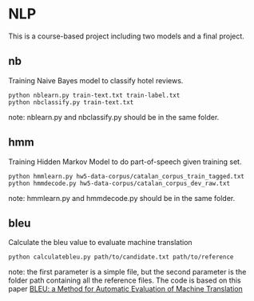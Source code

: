 # NLP
This is a course-based project including two models and a final project.

## nb
Training Naive Bayes model to classify hotel reviews.
```
python nblearn.py train-text.txt train-label.txt
python nbclassify.py train-text.txt
```
note: nblearn.py and nbclassify.py should be in the same folder.
## hmm
Training Hidden Markov Model to do part-of-speech given training set.
```
python hmmlearn.py hw5-data-corpus/catalan_corpus_train_tagged.txt
python hmmdecode.py hw5-data-corpus/catalan_corpus_dev_raw.txt
```
note: hmmlearn.py and hmmdecode.py should be in the same folder.
## bleu
Calculate the bleu value to evaluate machine translation
```
python calculatebleu.py path/to/candidate.txt path/to/reference
```
note: the first parameter is a simple file, but the second parameter is the folder path containing all the reference files.
The code is based on this paper [BLEU: a Method for Automatic Evaluation of Machine Translation](https://aclweb.org/anthology/P/P02/P02-1040.pdf)
